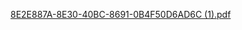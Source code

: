 [8E2E887A-8E30-40BC-8691-0B4F50D6AD6C (1).pdf](https://github.com/Helena1899/Helena-Repository/files/14395027/8E2E887A-8E30-40BC-8691-0B4F50D6AD6C.1.pdf)
